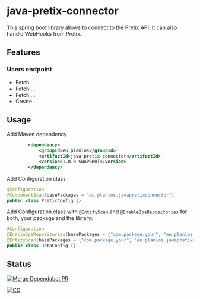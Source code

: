 # java-pretix-connector
This spring boot library allows to connect to the Pretix API.
It can also handle WebHooks from Pretix.

## Features
### Users endpoint
* Fetch ...
* Fetch ...
* Fetch ...
* Create ...

## Usage
Add Maven dependency
```xml
        <dependency>
            <groupId>eu.planlos</groupId>
            <artifactId>java-pretix-connector</artifactId>
            <version>1.0.0-SNAPSHOT</version>
        </dependency>
```

Add Configuration class
```java
@Configuration
@ComponentScan(basePackages = "eu.planlos.javapretixconnector")
public class PretixConfig {}
```

Add Configuration class with `@EntityScan` and `@EnableJpaRepositories` for both, your package and the library:
```java
@Configuration
@EnableJpaRepositories(basePackages = {"com.package.your", "eu.planlos.javapretixconnector"})
@EntityScan(basePackages = {"com.package.your", "eu.planlos.javapretixconnector"})
public class DataConfig {}
```

## Status

[![Merge Dependabot PR](https://github.com/derBobby/java-pretix-connector/actions/workflows/dependabot-automerge.yml/badge.svg)](https://github.com/derBobby/java-pretix-connector/actions/workflows/dependabot-automerge.yml)

[![CD](https://github.com/derBobby/java-pretix-connector/actions/workflows/test-and-publish.yml/badge.svg)](https://github.com/derBobby/java-pretix-connector/actions/workflows/test-and-publish.yml)
